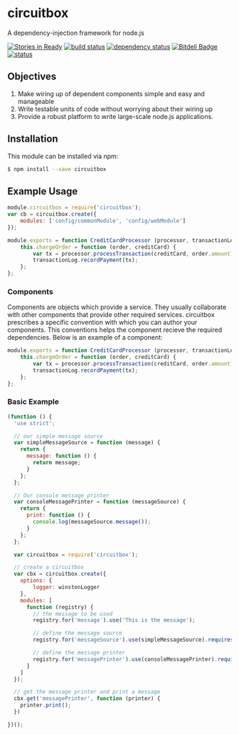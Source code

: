 # circuitbox

A dependency-injection framework for node.js

[![Stories in Ready](https://badge.waffle.io/oddjobsman/circuitbox.png?label=ready)](https://waffle.io/oddjobsman/circuitbox)
[![build status](https://secure.travis-ci.org/oddjobsman/circuitbox.png)](http://travis-ci.org/oddjobsman/circuitbox)
[![dependency status](https://david-dm.org/oddjobsman/circuitbox.png)](https://david-dm.org/oddjobsman/circuitbox)
[![Bitdeli Badge](https://d2weczhvl823v0.cloudfront.net/oddjobsman/circuitbox/trend.png)](https://bitdeli.com/free "Bitdeli Badge")
[![status](https://sourcegraph.com/api/repos/github.com/oddjobsman/circuitbox/badges/status.png)](https://sourcegraph.com/github.com/oddjobsman/circuitbox)

## Objectives

1. Make wiring up of dependent components simple and easy and manageable
2. Write testable units of code without worrying about their wiring up
3. Provide a robust platform to write large-scale node.js applications.

## Installation

This module can be installed via npm:

``` bash
$ npm install --save circuitbox
```

## Example Usage

``` js
module.circuitbox = require('circuitbox');
var cb = circuitbox.create({
    modules: ['config/commonModule', 'config/webModule']
});
```

``` js
module.exports = function CreditCardProcessor (processor, transactionLog) {
	this.chargeOrder = function (order, creditCard) {
		var tx = processor.processTransaction(creditCard, order.amount);
		transactionLog.recordPayment(tx);
	};
};
```
### Components

Components are objects which provide a service. They usually collaborate with other components that provide other required services. circuitbox prescribes a specific convention with which you can author your components. This conventions helps the component recieve the required dependencies. Below is an example of a component:


``` js
module.exports = function CreditCardProcessor (processor, transactionLog) {
	this.chargeOrder = function (order, creditCard) {
		var tx = processor.processTransaction(creditCard, order.amount);
		transactionLog.recordPayment(tx);
	};
};
```

### Basic Example

``` js
(function () {
  'use strict';

  // our simple message source
  var simpleMessageSource = function (message) {
    return {
      message: function () {
        return message;
      }
    };
  };

  // Our console message printer
  var consoleMessagePrinter = function (messageSource) {
    return {
      print: function () {
        console.log(messageSource.message());
      }
    };
  };

  var circuitbox = require('circuitbox');

  // create a circuitbox
  var cbx = circuitbox.create({
    options: {
        logger: winstonLogger
    },
    modules: [
      function (registry) {
        // the message to be used
        registry.for('message').use('This is the message');

        // define the message source
        registry.for('messageSource').use(simpleMessageSource).requires('message').scope('singleton');

        // define the message printer
        registry.for('messagePrinter').use(consoleMessagePrinter).requires('messageSource').scope('singleton');
      }
    ]
  });

  // get the message printer and print a message
  cbx.get('messagePrinter', function (printer) {
    printer.print();
  })

})();
```


